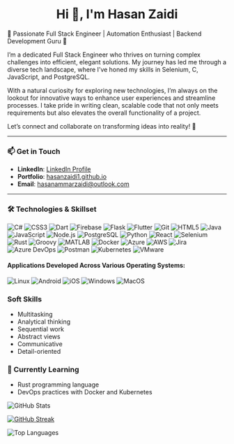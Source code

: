 <h1 align="center">Hi 👋, I'm Hasan Zaidi</h1>

🌟 Passionate Full Stack Engineer | Automation Enthusiast | Backend Development Guru 🌟

I’m a dedicated Full Stack Engineer who thrives on turning complex challenges into efficient, elegant solutions. My journey has led me through a diverse tech landscape, where I’ve honed my skills in Selenium, C, JavaScript, and PostgreSQL.

With a natural curiosity for exploring new technologies, I’m always on the lookout for innovative ways to enhance user experiences and streamline processes. I take pride in writing clean, scalable code that not only meets requirements but also elevates the overall functionality of a project.

Let’s connect and collaborate on transforming ideas into reality! 🚀

---

### 📫 Get in Touch
- **LinkedIn**: [LinkedIn Profile](https://www.linkedin.com/in/hasan-zaidi-194254171)
- **Portfolio**: [hasanzaidi1.github.io](https://hasanzaidi1.github.io)
- **Email**: hasanammarzaidi@outlook.com

---

### 🛠️ Technologies & Skillset
![C#](https://img.shields.io/badge/-C%23-black?style=flat-square&logo=csharp)
![CSS3](https://img.shields.io/badge/-CSS3-black?style=flat-square&logo=css3)
![Dart](https://img.shields.io/badge/-Dart-black?style=flat-square&logo=dart)
![Firebase](https://img.shields.io/badge/-Firebase-black?style=flat-square&logo=firebase)
![Flask](https://img.shields.io/badge/-Flask-black?style=flat-square&logo=flask)
![Flutter](https://img.shields.io/badge/-Flutter-black?style=flat-square&logo=flutter)
![Git](https://img.shields.io/badge/-Git-black?style=flat-square&logo=git)
![HTML5](https://img.shields.io/badge/-HTML5-black?style=flat-square&logo=html5)
![Java](https://img.shields.io/badge/-Java-black?style=flat-square&logo=java)
![JavaScript](https://img.shields.io/badge/-JavaScript-black?style=flat-square&logo=javascript)
![Node.js](https://img.shields.io/badge/-Node.js-black?style=flat-square&logo=node.js)
![PostgreSQL](https://img.shields.io/badge/-PostgreSQL-black?style=flat-square&logo=postgresql)
![Python](https://img.shields.io/badge/-Python-black?style=flat-square&logo=python)
![React](https://img.shields.io/badge/-React-black?style=flat-square&logo=react)
![Selenium](https://img.shields.io/badge/-Selenium-black?style=flat-square&logo=selenium)
![Rust](https://img.shields.io/badge/-Rust-black?style=flat-square&logo=rust)
![Groovy](https://img.shields.io/badge/-Groovy-black?style=flat-square&logo=groovy)
![MATLAB](https://img.shields.io/badge/-MATLAB-black?style=flat-square&logo=matlab)
![Docker](https://img.shields.io/badge/-Docker-black?style=flat-square&logo=docker)
![Azure](https://img.shields.io/badge/-Azure-black?style=flat-square&logo=microsoftazure)
![AWS](https://img.shields.io/badge/-AWS-black?style=flat-square&logo=amazonaws)
![Jira](https://img.shields.io/badge/-Jira-black?style=flat-square&logo=jira)
![Azure DevOps](https://img.shields.io/badge/-Azure%20DevOps-black?style=flat-square&logo=azuredevops)
![Postman](https://img.shields.io/badge/-Postman-black?style=flat-square&logo=postman)
![Kubernetes](https://img.shields.io/badge/-Kubernetes-black?style=flat-square&logo=kubernetes)
![VMware](https://img.shields.io/badge/-VMware-black?style=flat-square&logo=vmware)

#### Applications Developed Across Various Operating Systems:
![Linux](https://img.shields.io/badge/-Linux-black?style=flat-square&logo=linux)
![Android](https://img.shields.io/badge/-Android-black?style=flat-square&logo=android)
![iOS](https://img.shields.io/badge/-iOS-black?style=flat-square&logo=apple)
![Windows](https://img.shields.io/badge/-Windows%2010/11-black?style=flat-square&logo=windows)
![MacOS](https://img.shields.io/badge/-Mac%20OS-black?style=flat-square&logo=apple)



### Soft Skills
- Multitasking
- Analytical thinking
- Sequential work
- Abstract views
- Communicative
- Detail-oriented


### 🌱 Currently Learning
- Rust programming language
- DevOps practices with Docker and Kubernetes



![GitHub Stats](https://github-readme-stats.vercel.app/api?username=hasanzaidi1&show_icons=true&hide_title=true&count_private=true&theme=radical)

[![GitHub Streak](https://github-readme-streak-stats.herokuapp.com?user=hasanzaidi1&theme=dark)](https://git.io/streak-stats)

![Top Languages](https://github-readme-stats.vercel.app/api/top-langs/?username=hasanzaidi1&layout=compact&theme=radical)





